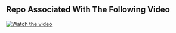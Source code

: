 ## Repo Associated With The Following Video

[![Watch the video](https://img.youtube.com/vi/1IzEdVz0lck/0.jpg)](https://www.youtube.com/watch?v=1IzEdVz0lck)
